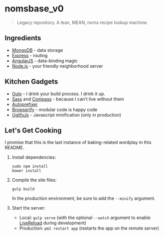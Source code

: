 nomsbase_v0
========

> Legacy repository. A lean, MEAN, noms recipe lookup machine.

## Ingredients

* [MongoDB](http://www.mongodb.org/) - data storage
* [Express](http://expressjs.com/) - routing
* [AngularJS](https://angularjs.org/) - data-binding magic
* [Node.js](http://nodejs.org/) - your friendly neighborhood server

## Kitchen Gadgets

* [Gulp](http://gulpjs.com/) - I drink your build process. I drink it up.
* [Sass](http://sass-lang.com/) and [Compass](http://compass-style.org/) - because I can't live without them
* [Autoprefixer](https://github.com/postcss/autoprefixer) 
* [Browserify](http://browserify.org/) - modular code is happy code
* [UglifyJs](https://github.com/mishoo/UglifyJS) - Javascript minification (only in production)

## Let's Get Cooking

I promise that this is the last instance of baking-related wordplay in this README.

1. Install dependencies:
	```
	sudo npm install
	bower install
	```

2. Compile the site files:
	```
	gulp build
	```

	In the production environment, be sure to add the `--minify` argument.

3. Start the server:
	* Local: `gulp serve` (with the optional `--watch` argument to enable [LiveReload](https://chrome.google.com/webstore/detail/livereload/jnihajbhpnppcggbcgedagnkighmdlei?hl=en) during development)
	* Production: `pm2 restart app` (restarts the app on the remote server)
